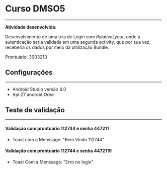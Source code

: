 # Curso DMSO5
_______________
**Atividade desenvolvida:** 


Desenvolvimento de uma tela de Login com *RelativeLyout*,
onde a autenticação seria validada em uma segunda activity, que por sua vez, receberia os dados
por meio da ultilização Bundle.

Prontuário: 3003213

## Configurações
***

* Android Studio versâo 4.0
* Api 27 android _Oreo_

## Teste de validação
***

#### Validação com prontuário 112744 e senha 447211

* Toast com a Menssage: "Bem Vindo 112744"

#### Validação com prontuário 112744 e senha 4472119
* Toast Com a Menssage: "Erro no login"
